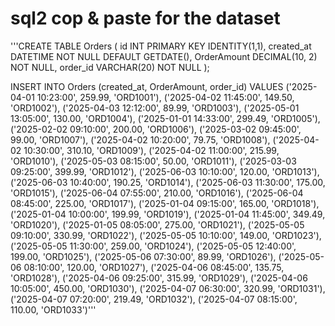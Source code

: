 # sql2 cop & paste for the dataset
'''CREATE TABLE Orders (
    id INT PRIMARY KEY IDENTITY(1,1),
    created_at DATETIME NOT NULL DEFAULT GETDATE(),
    OrderAmount DECIMAL(10, 2) NOT NULL,
    order_id VARCHAR(20) NOT NULL
);


INSERT INTO Orders (created_at, OrderAmount, order_id)
VALUES 
('2025-04-01 10:23:00', 259.99, 'ORD1001'),
('2025-04-02 11:45:00', 149.50, 'ORD1002'),
('2025-04-03 12:12:00', 89.99, 'ORD1003'),
('2025-05-01 13:05:00', 130.00, 'ORD1004'),
('2025-01-01 14:33:00', 299.49, 'ORD1005'),
('2025-02-02 09:10:00', 200.00, 'ORD1006'),
('2025-03-02 09:45:00', 99.00, 'ORD1007'),
('2025-04-02 10:20:00', 79.75, 'ORD1008'),
('2025-04-02 10:30:00', 310.10, 'ORD1009'),
('2025-04-02 11:00:00', 215.99, 'ORD1010'),
('2025-05-03 08:15:00', 50.00, 'ORD1011'),
('2025-03-03 09:25:00', 399.99, 'ORD1012'),
('2025-06-03 10:10:00', 120.00, 'ORD1013'),
('2025-06-03 10:40:00', 190.25, 'ORD1014'),
('2025-06-03 11:30:00', 175.00, 'ORD1015'),
('2025-06-04 07:55:00', 210.00, 'ORD1016'),
('2025-06-04 08:45:00', 225.00, 'ORD1017'),
('2025-01-04 09:15:00', 165.00, 'ORD1018'),
('2025-01-04 10:00:00', 199.99, 'ORD1019'),
('2025-01-04 11:45:00', 349.49, 'ORD1020'),
('2025-01-05 08:05:00', 275.00, 'ORD1021'),
('2025-05-05 09:10:00', 330.99, 'ORD1022'),
('2025-05-05 10:10:00', 149.00, 'ORD1023'),
('2025-05-05 11:30:00', 259.00, 'ORD1024'),
('2025-05-05 12:40:00', 199.00, 'ORD1025'),
('2025-05-06 07:30:00', 89.99, 'ORD1026'),
('2025-05-06 08:10:00', 120.00, 'ORD1027'),
('2025-04-06 08:45:00', 135.75, 'ORD1028'),
('2025-04-06 09:25:00', 315.99, 'ORD1029'),
('2025-04-06 10:05:00', 450.00, 'ORD1030'),
('2025-04-07 06:30:00', 320.99, 'ORD1031'),
('2025-04-07 07:20:00', 219.49, 'ORD1032'),
('2025-04-07 08:15:00', 110.00, 'ORD1033')'''
